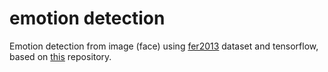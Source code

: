 # emotion detection
Emotion detection from image (face) using [fer2013](https://www.kaggle.com/deadskull7/fer2013) dataset and tensorflow, based on [this](https://github.com/atulapra/Emotion-detection) repository.